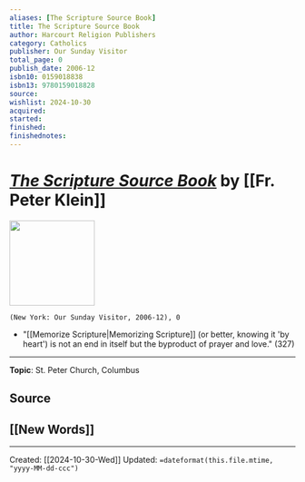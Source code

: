 ```yaml
---
aliases: [The Scripture Source Book]
title: The Scripture Source Book
author: Harcourt Religion Publishers
category: Catholics
publisher: Our Sunday Visitor
total_page: 0
publish_date: 2006-12
isbn10: 0159018838
isbn13: 9780159018828
source: 
wishlist: 2024-10-30
acquired: 
started: 
finished: 
finishednotes: 
---
```

# *[The Scripture Source Book]()* by [[Fr. Peter Klein]]

<img src="https://m.media-amazon.com/images/I/61gbGIaW9cL._SY522_.jpg" width=150>

`(New York: Our Sunday Visitor, 2006-12), 0`

- "[[Memorize Scripture|Memorizing Scripture]] (or better, knowing it 'by heart') is not an end in itself but the byproduct of prayer and love." (327)

--- 
**Topic**: St. Peter Church, Columbus

**Source**
- 
 
**[[New Words]]**
- 

---
Created: [[2024-10-30-Wed]]
Updated: `=dateformat(this.file.mtime, "yyyy-MM-dd-ccc")`